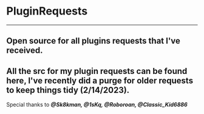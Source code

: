 # PluginRequests
----------------------------------------------------------------
Open source for all plugins requests that I've received.
----------------------------------------------------------------
All the src for my plugin requests can be found here, I've recently did 
a purge for older requests to keep things tidy (2/14/2023).
----------------------------------------------------------------
Special thanks to ___@Sk8kman, @1sKq, @Roboroan, @Classic_Kid6886___
